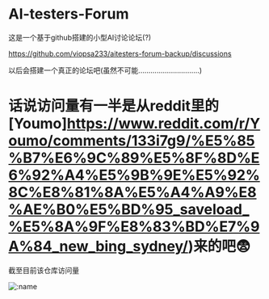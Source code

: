 # AI-testers-Forum

这是一个基于github搭建的小型AI讨论论坛(?)

https://github.com/viopsa233/aitesters-forum-backup/discussions


以后会搭建一个真正的论坛吧(虽然不可能..............................)

# 话说访问量有一半是从reddit里的[Youmo]https://www.reddit.com/r/Youmo/comments/133i7g9/%E5%85%B7%E6%9C%89%E5%8F%8D%E6%92%A4%E5%9B%9E%E5%92%8C%E8%81%8A%E5%A4%A9%E8%AE%B0%E5%BD%95_saveload_%E5%8A%9F%E8%83%BD%E7%9A%84_new_bing_sydney/)来的吧😨

截至目前该仓库访问量

![:name](https://count.getloli.com/get/@:aitesters-forum-backup)
